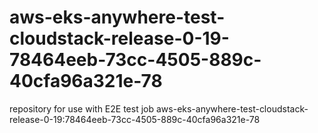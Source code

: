 # aws-eks-anywhere-test-cloudstack-release-0-19-78464eeb-73cc-4505-889c-40cfa96a321e-78
repository for use with E2E test job aws-eks-anywhere-test-cloudstack-release-0-19:78464eeb-73cc-4505-889c-40cfa96a321e-78
